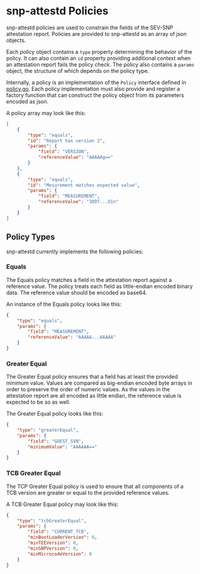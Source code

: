 # snp-attestd Policies

snp-attestd policies are used to constrain the fields of the SEV-SNP attestation report.
Policies are provided to snp-attestd as an array of json objects.

Each policy object contains a `type` property determining the behavior of the policy.
It can also contain an `id` property providing additional context when an attestation report fails the policy check.
The policy also contains a `params` object, the structure of which depends on the policy type.

Internally, a policy is an implementation of the `Policy` interface defined in [policy.go](policy.go).
Each policy implementation must also provide and register a factory function that can construct the policy object from its parameters encoded as json.

A policy array may look like this:
```json
[
    {
        "type": "equals",
        "id": "Report has version 2",
        "params": {
            "field": "VERSION",
            "referenceValue": "AAAAAg=="
        }
    },
    {
        "type": "equals",
        "id": "Mesurement matches expected value",
        "params": {
            "field": "MEASUREMENT",
            "referenceValue": "30DT...U1n"
        }
    }
]
```

## Policy Types

snp-attestd currently implements the following policies:

### Equals

The Equals policy matches a field in the attestation report against a reference value.
The policy treats each field as little-endian encoded binary data.
The reference value should be encoded as base64.

An instance of the Equals policy looks like this:
```json
{
    "type": "equals",
    "params": {
        "field": "MEASUREMENT",
        "referenceValue": "AAAAA...AAAAA"
    }
}
```

### Greater Equal

The Greater Equal policy ensures that a field has at least the provided minimum value.
Values are compared as big-endian encoded byte arrays in order to preserve the order of numeric values.
As the values in the attestation report are all encoded as little endian, the reference value is expected to be so as well.

The Greater Equal policy looks like this:
```json
{
    "type": "greaterEqual",
    "params": {
        "field": "GUEST_SVN",
        "minimumValue": "AAAAAA=="
    }
}
```

### TCB Greater Equal

The TCP Greater Equal policy is used to ensure that all components of a TCB version are greater or equal to the provided reference values.

A TCB Greater Equal policy may look like this:
```json
{
    "type": "tcbGreaterEqual",
    "params": {
        "field": "CURRENT_TCB",
        "minBootLoaderVersion": 0,
        "minTEEVersion": 0,
        "minSNPVersion": 0,
        "minMicrocodeVersion": 0
    }
}
```